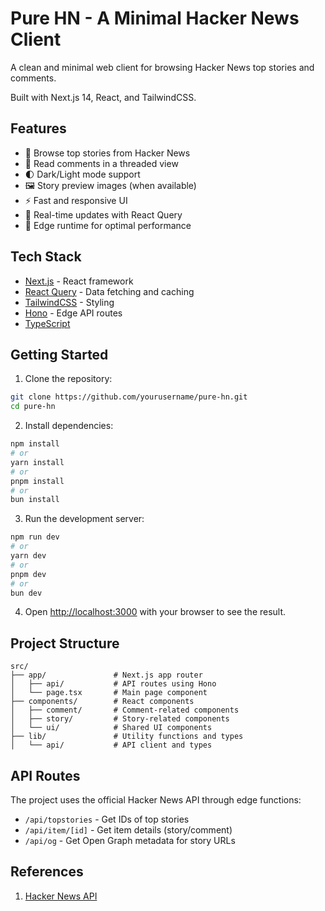 # Pure HN - A Minimal Hacker News Client

A clean and minimal web client for browsing Hacker News top stories and comments.

Built with Next.js 14, React, and TailwindCSS.

## Features

- 🚀 Browse top stories from Hacker News
- 💬 Read comments in a threaded view
- 🌓 Dark/Light mode support
- 🖼️ Story preview images (when available)
- ⚡ Fast and responsive UI
- 🔄 Real-time updates with React Query
- 🎯 Edge runtime for optimal performance

## Tech Stack

- [Next.js](https://nextjs.org/) - React framework
- [React Query](https://tanstack.com/query) - Data fetching and caching
- [TailwindCSS](https://tailwindcss.com/) - Styling
- [Hono](https://hono.dev/) - Edge API routes
- [TypeScript](https://www.typescriptlang.org/)

## Getting Started

1. Clone the repository:

```bash
git clone https://github.com/yourusername/pure-hn.git
cd pure-hn
```

2. Install dependencies:

```bash
npm install
# or
yarn install
# or
pnpm install
# or
bun install
```

3. Run the development server:

```bash
npm run dev
# or
yarn dev
# or
pnpm dev
# or
bun dev
```

4. Open [http://localhost:3000](http://localhost:3000) with your browser to see the result.

## Project Structure

```
src/
├── app/               # Next.js app router
│   ├── api/           # API routes using Hono
│   └── page.tsx       # Main page component
├── components/        # React components
│   ├── comment/       # Comment-related components
│   ├── story/         # Story-related components
│   └── ui/            # Shared UI components
├── lib/               # Utility functions and types
│   └── api/           # API client and types
```

## API Routes

The project uses the official Hacker News API through edge functions:

- `/api/topstories` - Get IDs of top stories
- `/api/item/[id]` - Get item details (story/comment)
- `/api/og` - Get Open Graph metadata for story URLs

## References

1. [Hacker News API](https://github.com/HackerNews/API)
